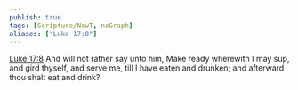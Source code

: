 ```yaml
---
publish: true
tags: [Scripture/NewT, noGraph]
aliases: ["Luke 17:8"]
---
```

[Luke 17:8](https://churchofjesuschrist.org/study/scriptures/nt/luke/17?lang=eng&id=p8#p8) And will not rather say unto him, Make ready wherewith I may sup, and gird thyself, and serve me, till I have eaten and drunken; and afterward thou shalt eat and drink?
